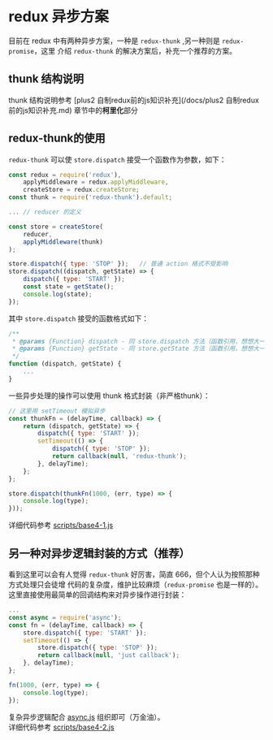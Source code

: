 # redux 异步方案
目前在 redux 中有两种异步方案，一种是 `redux-thunk` ,另一种则是 `redux-promise`，这里
介绍 `redux-thunk` 的解决方案后，补充一个推荐的方案。

## thunk 结构说明
thunk 结构说明参考 [plus2 自制redux前的js知识补充](/docs/plus2 自制redux前的js知识补充.md)
章节中的**柯里化**部分

## redux-thunk的使用
`redux-thunk` 可以使 `store.dispatch` 接受一个函数作为参数，如下：
```javascript
const redux = require('redux'),
    applyMiddleware = redux.applyMiddleware,
    createStore = redux.createStore;
const thunk = require('redux-thunk').default;

... // reducer 的定义

const store = createStore(
    reducer,
    applyMiddleware(thunk)
);

store.dispatch({ type: 'STOP' });   // 普通 action 格式不受影响
store.dispatch((dispatch, getState) => {
    dispatch({ type: 'START' });
    const state = getState();
    console.log(state);
});
```

其中 `store.dispatch` 接受的函数格式如下：
```javascript
/**
 * @params {Function} dispatch - 同 store.dispatch 方法（函数引用，想想大一的C课程）
 * @params {Function} getState - 同 store.getState 方法（函数引用，想想大一的C课程）
 */
function (dispatch, getState) {
    ...
}
```

一些异步处理的操作可以使用 thunk 格式封装（非严格thunk）：
```javascript
// 这里用 setTimeout 模拟异步
const thunkFn = (delayTime, callback) => {
    return (dispatch, getState) => {
        dispatch({ type: 'START' });
        setTimeout(() => {
            dispatch({ type: 'STOP' });
            return callback(null, 'redux-thunk');
        }, delayTime);
    };
};

store.dispatch(thunkFn(1000, (err, type) => {
    console.log(type);
}));
```
详细代码参考 [scripts/base4-1.js](scripts/base4-1.js)

## 另一种对异步逻辑封装的方式（推荐）
看到这里可以会有人觉得 `redux-thunk` 好厉害，简直 666，但个人认为按照那种方式处理只会徒增
代码的复杂度，维护比较麻烦（`redux-promise` 也是一样的）。   
这里直接使用最简单的回调结构来对异步操作进行封装：
```javascript
...
const async = require('async');
const fn = (delayTime, callback) => {
    store.dispatch({ type: 'START' });
    setTimeout(() => {
        store.dispatch({ type: 'STOP' });
        return callback(null, 'just callback');
    }, delayTime);
};

fn(1000, (err, type) => {
    console.log(type);
});
```
复杂异步逻辑配合 [async.js](http://caolan.github.io/async/) 组织即可（万金油）。  
详细代码参考 [scripts/base4-2.js](/scripts/base4-2.js)